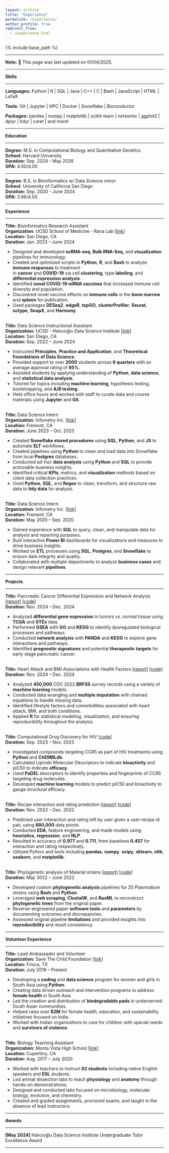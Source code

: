 ```yaml
---
layout: archive
title: "Experience"
permalink: /experience/
author_profile: true
redirect_from:
  - /experience.html
---
```


{% include base_path %}

---

**Note:** 🔨 This page was last updated on 01/04/2025.

---

**Skills**

---

**Languages:** Python  \|  R  \|   SQL  \|  Java  \|  C++  \|  C \|  Bash  \|  JavaScript \| HTML \| LaTeX  

**Tools:** Git \| Jupyter \| HPC \| Docker \| Snowflake \| Bioconductor

**Packages:** pandas \| numpy \| matplotlib \| scikit-learn \| networkx \| ggplot2 \| dplyr \| tidyr \| caret \| and more!

---

**Education**

---

**Degree:** M.S. in Computational Biology and Quantitative Genetics \
**School:** Harvard University \
**Duration:** Sep. 2024 - May 2026 \
**GPA:** 4.00/4.00 

---

**Degree:** B.S. in Bioinformatics w/ Data Science minor \
**School:** University of California San Diego \
**Duration:** Sep. 2020 - June 2024 \
**GPA:** 3.96/4.00 

---

**Experience**

---

**Title:** Bioinformatics Research Assistant \
**Organization:** UCSD School of Medicine - Rana Lab [\[link\]](https://ranalab.ucsd.edu/) \
**Location:** San Diego, CA	\
**Duration:** Jan. 2023 – June 2024
   * Designed and developed **scRNA-seq**, **Bulk RNA-Seq**, and **visualization** pipelines for immunology.
   * Created and optimized scripts in **Python**, **R**, and **Bash** to analyze **immune responses** to treatment \
in **cancer** and **COVID-19** via cell **clustering**, type **labeling**, and **differential expression analysis**.
   * Identified **novel COVID-19 mRNA vaccines** that increased immune cell diversity and population.
   * Discovered novel vaccine effects on **immune cells** in the **bone marrow** and **spleen** for publication.
   * Used packages **DESeq2**, **edgeR**, **topGO**, **clusterProfiler**, **Seurat**, **sctype**, **SoupX**, and **Harmony**.
<br/><br/>

**Title:** Data Science Instructional Assistant \
**Organization:** UCSD - Halıcıoğlu Data Science Institute [\[link\]](https://datascience.ucsd.edu/) \
**Location:** San Diego, CA	\
**Duration:** Sep. 2022 – June 2024
  * Instructed **Principles**, **Practice and Application**, and **Theoretical Foundations of Data Science**.
  * Provided support to over **2000** students across **6 quarters** with an average approval rating of **95%**.
  * Assisted students by applying understanding of **Python**, **data science**, and **statistical data analysis**.
  * Tutored for topics including **machine learning**, hypothesis testing, bootstrapping, and **A/B testing**. 
  * Held office hours and worked with staff to curate data and course materials using **Jupyter** and **Git**.
<br/><br/>

**Title:** Data Science Intern \
**Organization:** Infometry Inc. [\[link\]](https://www.infometry.net/) \
**Location:** Fremont, CA	\
**Duration:** June 2023 – Oct. 2023
  * Created **Snowflake stored procedures** using **SQL**, **Python**, and **JS** to automate **ELT** workflows.
  * Created pipelines using **Python** to clean and load data into Snowflake from local **Postgres** databases.
  * Conducted ad-hoc **data analysis** using **Python** and **SQL** to provide actionable business insights.
  * Identified critical **KPIs**, metrics, and **visualization** methods based on client data collection practices.
  * Used **Python**, **SQL**, and **Regex** to clean, transform, and structure raw data to **tidy data** for analysis.
<br/><br/>

**Title:** Data Science Intern \
**Organization:** Infometry Inc. [\[link\]](https://www.infometry.net/) \
**Location:** Fremont, CA	\
**Duration:** May 2020 – Sep. 2020 
  * Gained experience with **SQL** to query, clean, and manipulate data for analysis and reporting purposes.
  * Built interactive **Power BI** dashboards for visualizations and measures to drive business insights.
  * Worked on **ETL** processes using **SQL**, **Postgres**, and **Snowflake** to ensure data integrity and quality.
  * Collaborated with multiple departments to analyze **business cases** and design relevant **pipelines**.
    
---

**Projects**

---

**Title:** Pancreatic Cancer Differential Expression and Network Analysis [\[report\]](/files/BST280-Final-Project.html) [\[code\]]() \
**Duration:** Nov. 2024 – Dec. 2024
  * Analyzed **differential gene expression** in tumors vs. normal tissue using **TCGA** and **GTEx** data.
  * Performed **GSEA** with **GO** and **KEGG** to identify dysregulated biological processes and pathways.
  * Conducted **network analysis** with **PANDA** and **KEGG** to explore gene interactions and pathways.
  * Identified **prognostic signatures** and potential **therapeutic targets** for early stage pancreatic cancer.
<br/><br/>

**Title:** Heart Attack and BMI Associations with Health Factors [\[report\]](/files/BST210-Final-Project.pdf) [\[code\]](/files/BST210-Final-Project-Code.pdf) \
**Duration:** Nov. 2024 – Dec. 2024
  * Analyzed **450,000** CDC 2022 **BRFSS** survey records using a variety of **machine learning** models.
  * Conducted data wrangling and **multiple imputation** with chained equations to handle missing data.
  * Identified lifestyle factors and comorbidities associated with heart attack, BMI, and both conditions.
  * Applied **R** for statistical modeling, visualization, and ensuring reproducibility throughout the analysis.
<br/><br/>

**Title:** Computational Drug Discovery for HIV [\[code\]](https://github.com/harshi-saha/bioinfo-projects/tree/main/hiv-cdd-project) \
**Duration:**  Sep. 2023 – Nov. 2023
  * Investigated compounds targeting CCR5 as part of HIV treatments using **Python** and **ChEMBLdb**.
  * Calculated Lipinski Molecular Descriptors to indicate **bioactivity** and pIC50 to indicate **efficacy**.
  * Used **PaDEL** descriptors to identify properties and fingerprints of CCR5 targeting drug molecules.
  * Developed **machine learning** models to predict pIC50 and bioactivity to gauge structural efficacy.
<br/><br/>

**Title:** Recipe interaction and rating prediction [\[report\]](/files/food-com-project.pdf) [\[code\]](https://github.com/harshi-saha/cse158-assignments/tree/main/assignment-2) \
**Duration:** Nov. 2022 – Dec. 2022
  * Predicted user interaction and rating left by user given a user-recipe id pair, using **880,000** data points.
  * Conducted **EDA**, feature engineering, and made models using **heuristics**, **regression**, and **NLP**.
  * Resulted in accuracy of **0.977** and **0.711**, from baselines **0.457** for interaction and rating respectively.
  * Utilized Python and tools including **pandas**, **numpy**, **scipy**, **sklearn**, **nltk**, **seaborn**, and **matplotlib**.
<br/><br/>

**Title:** Phylogenetic analysis of Malarial strains [\[report\]](/files/phylogenetics-project.pdf) [\[code\]](https://github.com/harshi-saha/cse185-final-project) \
**Duration:** May 2022 – June 2022 
  * Developed custom **phylogenetic analysis** pipelines for 25 Plasmodium strains using **Bash** and **Python**.
  * Leveraged **web scraping**, **ClustalW**, and **RaxML** to reconstruct **phylogenetic trees** from the original paper.
  * Reverse-engineered paper **software tools** and **parameters** by documenting outcomes and discrepancies.
  * Assessed original pipeline **limitations** and provided insights into **reproducibility** and result consistency.

---

**Volunteer Experience**

---

**Title:** Lead Ambassador and Volunteer \
**Organization:** Save The Child Foundation [\[link\]](https://www.savethechild.org/) \
**Location:** Frisco, TX	\
**Duration:** July 2016 – Present 
  * Developing a **coding** and **data science** program for women and girls in South Asia using **Python**.
  * Creating data driven outreach and intervention programs to address **female health** in South Asia.
  * Led the creation and distribution of **biodegradable pads** in underserved South Asian communities.
  * Helped raise over **$2M** for female health, education, and sustainability initiatives focused on India.
  * Worked with Indian organizations to care for children with special needs and **survivors of violence**.
<br/><br/>

**Title:** Biology Teaching Assistant \
**Organization:** Monta Vista High School [\[link\]](https://mvhs.fuhsd.org/) \
**Location:** Cupertino, CA	\
**Duration:** Aug. 2017 – July 2020 
  * Worked with teachers to instruct **62 students** including native English speakers and **ESL** students.
  * Led animal dissection labs to teach **physiology** and **anatomy** through hands-on demonstrations. 
  * Designed and conducted labs focused on microbiology, molecular biology, evolution, and chemistry.
  * Created and graded assignments, proctored exams, and taught in the absence of lead instructors.

---

**Awards**

---

**\[May 2024\]** Halıcıoğlu Data Science Institute Undergraduate Tutor Excellence Award 

---
